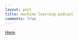 ```yaml
---
layout: post
title: machine learning podcast
comments: true
---
```


[Here](http://www.thetalkingmachines.com/blog/2015/1/1/hello-world).
